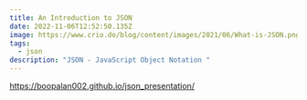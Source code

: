 ```yaml
---
title: An Introduction to JSON
date: 2022-11-06T12:52:50.135Z
image: https://www.crio.do/blog/content/images/2021/06/What-is-JSON.png
tags:
  - json
description: "JSON - JavaScript Object Notation "
---
```

https://boopalan002.github.io/json_presentation/